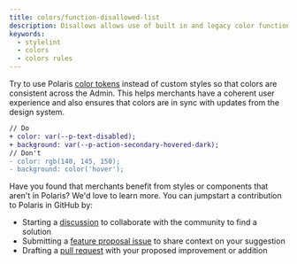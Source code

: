```yaml
---
title: colors/function-disallowed-list
description: Disallows allows use of built in and legacy color functions
keywords:
  - stylelint
  - colors
  - colors rules
---
```


Try to use Polaris [color tokens](/tokens/colors) instead of custom styles so that colors are consistent across the Admin. This helps merchants have a coherent user experience and also ensures that colors are in sync with updates from the design system.

```diff
// Do
+ color: var(--p-text-disabled);
+ background: var(--p-action-secondary-hovered-dark);
// Don't
- color: rgb(140, 145, 150);
- background: color('hover');
```

Have you found that merchants benefit from styles or components that aren't in Polaris? We'd love to learn more. You can jumpstart a contribution to Polaris in GitHub by:

- Starting a [discussion](https://github.com/Shopify/polaris/discussions/6750) to collaborate with the community to find a solution
- Submitting a [feature proposal issue](https://github.com/Shopify/polaris/issues/new?assignees=&labels=Feature+request&template=FEATURE_REQUEST.md) to share context on your suggestion
- Drafting a [pull request](https://github.com/Shopify/polaris/pulls) with your proposed improvement or addition
